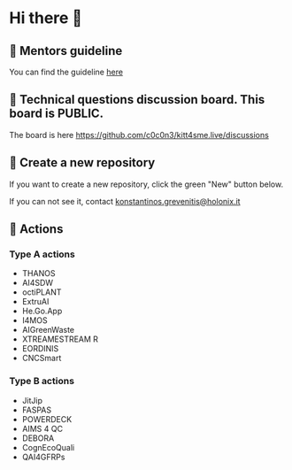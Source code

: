 # Hi there 👋

## 🍿 Mentors guideline

You can find the guideline [here](https://supsi.sharepoint.com/:w:/r/sites/KITT4SME/Documenti%20condivisi/WP07%20Open%20Calls/T7.4%20Mentoring%20and%20coaching%20of%20running%20open%20call%20experiments/Type-B%20OC/00%20-%20Mentors/kitt4sme_Type-B%20OC_Mentoring%20Program%20Guidelines%20v1.0.docx?d=wc56489e3a7da4bde9e1784e5344c1e00&csf=1&web=1&e=8EJCyc.)

## 🍿 Technical questions discussion board. This board is PUBLIC.

The board is here <https://github.com/c0c0n3/kitt4sme.live/discussions>

## 🍿 Create a new repository

If you want to create a new repository, click the green "New" button below.

If you can not see it, contact <konstantinos.grevenitis@holonix.it>

## 🍿 Actions

### Type A actions

- THANOS	
- AI4SDW	
- octiPLANT	
- ExtruAI	
- He.Go.App	
- I4MOS	
- AIGreenWaste	
- XTREAMESTREAM	R
- EORDINIS	
- CNCSmart

### Type B actions

- JitJip	
- FASPAS	
- POWERDECK	
- AIMS 4 QC	
- DEBORA	
- CognEcoQuali	
- QAI4GFRPs

<!--

**Here are some ideas to get you started:**

🙋‍♀️ A short introduction - what is your organization all about?
🌈 Contribution guidelines - how can the community get involved?
👩‍💻 Useful resources - where can the community find your docs? Is there anything else the community should know?
🍿 Fun facts - what does your team eat for breakfast?
🧙 Remember, you can do mighty things with the power of [Markdown](https://docs.github.com/github/writing-on-github/getting-started-with-writing-and-formatting-on-github/basic-writing-and-formatting-syntax)
-->

